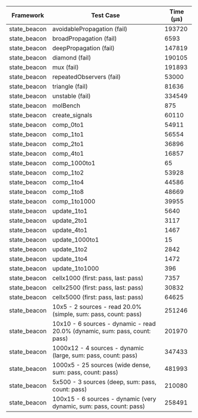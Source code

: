 | Framework | Test Case | Time (μs) |
| --- | --- | --- |
| state_beacon | avoidablePropagation (fail) | 193720 |
| state_beacon | broadPropagation (fail) | 6593 |
| state_beacon | deepPropagation (fail) | 147819 |
| state_beacon | diamond (fail) | 190105 |
| state_beacon | mux (fail) | 191893 |
| state_beacon | repeatedObservers (fail) | 53000 |
| state_beacon | triangle (fail) | 81636 |
| state_beacon | unstable (fail) | 334549 |
| state_beacon | molBench | 875 |
| state_beacon | create_signals | 60110 |
| state_beacon | comp_0to1 | 54911 |
| state_beacon | comp_1to1 | 56554 |
| state_beacon | comp_2to1 | 36896 |
| state_beacon | comp_4to1 | 16857 |
| state_beacon | comp_1000to1 | 65 |
| state_beacon | comp_1to2 | 53928 |
| state_beacon | comp_1to4 | 44586 |
| state_beacon | comp_1to8 | 48669 |
| state_beacon | comp_1to1000 | 39955 |
| state_beacon | update_1to1 | 5640 |
| state_beacon | update_2to1 | 3117 |
| state_beacon | update_4to1 | 1467 |
| state_beacon | update_1000to1 | 15 |
| state_beacon | update_1to2 | 2842 |
| state_beacon | update_1to4 | 1472 |
| state_beacon | update_1to1000 | 396 |
| state_beacon | cellx1000 (first: pass, last: pass) | 7357 |
| state_beacon | cellx2500 (first: pass, last: pass) | 30832 |
| state_beacon | cellx5000 (first: pass, last: pass) | 64625 |
| state_beacon | 10x5 - 2 sources - read 20.0% (simple, sum: pass, count: pass) | 251246 |
| state_beacon | 10x10 - 6 sources - dynamic - read 20.0% (dynamic, sum: pass, count: pass) | 201970 |
| state_beacon | 1000x12 - 4 sources - dynamic (large, sum: pass, count: pass) | 347433 |
| state_beacon | 1000x5 - 25 sources (wide dense, sum: pass, count: pass) | 481993 |
| state_beacon | 5x500 - 3 sources (deep, sum: pass, count: pass) | 210080 |
| state_beacon | 100x15 - 6 sources - dynamic (very dynamic, sum: pass, count: pass) | 258491 |
